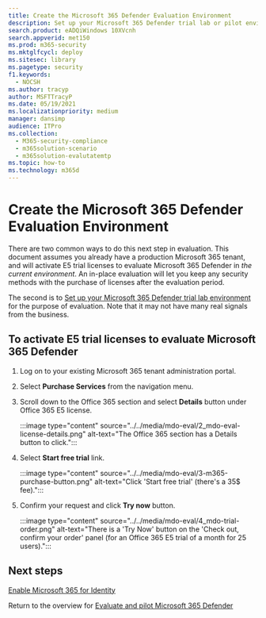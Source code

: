 ```yaml
---
title: Create the Microsoft 365 Defender Evaluation Environment
description: Set up your Microsoft 365 Defender trial lab or pilot environment by activating trial licenses. Then set up Microsoft Defender for Identity (MDI) and all other M365D evaluations.
search.product: eADQiWindows 10XVcnh
search.appverid: met150
ms.prod: m365-security
ms.mktglfcycl: deploy
ms.sitesec: library
ms.pagetype: security
f1.keywords: 
  - NOCSH
ms.author: tracyp
author: MSFTTracyP
ms.date: 05/19/2021
ms.localizationpriority: medium
manager: dansimp 
audience: ITPro
ms.collection: 
  - M365-security-compliance
  - m365solution-scenario
  - m365solution-evalutatemtp
ms.topic: how-to
ms.technology: m365d
---
```

# Create the Microsoft 365 Defender Evaluation Environment

There are two common ways to do this next step in evaluation. This document assumes you already have a production Microsoft 365 tenant, and will activate E5 trial licenses to evaluate Microsoft 365 Defender in *the current environment*. An in-place evaluation will let you keep any security methods with the purchase of licenses after the evaluation period.

The second is to  [Set up your Microsoft 365 Defender trial lab environment](setup-m365deval.md) for the purpose of evaluation. Note that it may not have many real signals from the business.

## To activate E5 trial licenses to evaluate Microsoft 365 Defender 

1. Log on to your existing Microsoft 365 tenant administration portal.
2. Select **Purchase Services** from the navigation menu.
3. Scroll down to the Office 365 section and select **Details** button under Office 365 E5 license.

   :::image type="content" source="../../media/mdo-eval/2_mdo-eval-license-details.png" alt-text="The Office 365 section has a Details button to click.":::

4. Select **Start free trial** link.

   :::image type="content" source="../../media/mdo-eval/3-m365-purchase-button.png" alt-text="Click 'Start free trial' (there's a 35$ fee).":::

5. Confirm your request and click **Try now** button.

   :::image type="content" source="../../media/mdo-eval/4_mdo-trial-order.png" alt-text="There is a 'Try Now' button on the 'Check out, confirm your order' panel (for an Office 365 E5 trial of a month for 25 users).":::

## Next steps

[Enable Microsoft 365 for Identity](eval-defender-identity-overview.md)

Return to the overview for [Evaluate and pilot Microsoft 365 Defender](eval-overview.md)